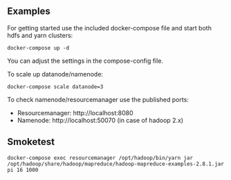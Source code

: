 
## Examples

For getting started use the included docker-compose file and start both hdfs and yarn clusters:

```
docker-compose up -d
```

You can adjust the settings in the compose-config file.

To scale up datanode/namenode:

```
docker-compose scale datanode=3
```

To check namenode/resourcemanager use the published ports:

* Resourcemanager: http://localhost:8080
* Namenode: http://localhost:50070 (in case of hadoop 2.x)

## Smoketest

```
docker-compose exec resourcemanager /opt/hadoop/bin/yarn jar /opt/hadoop/share/hadoop/mapreduce/hadoop-mapreduce-examples-2.8.1.jar pi 16 1000
```